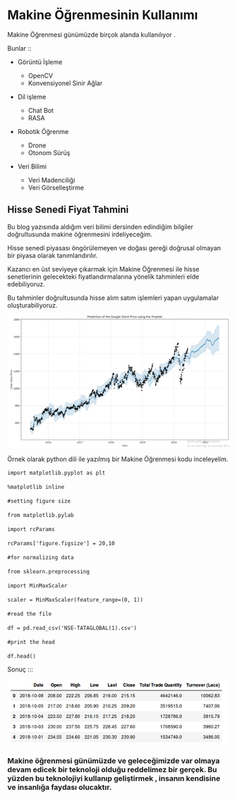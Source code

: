 # Makine Öğrenmesinin Kullanımı
Makine Öğrenmesi günümüzde birçok alanda kullanılıyor .

Bunlar ::
- Görüntü İşleme
    - OpenCV
    - Konvensiyonel Sinir Ağlar
- Dil işleme
    - Chat Bot
    - RASA
- Robotik Öğrenme
    - Drone
    - Otonom Sürüş

- Veri Bilimi
    - Veri Madenciliği
    - Veri Görselleştirme

## Hisse Senedi Fiyat Tahmini

Bu blog yazısında aldığım veri bilimi dersinden edindiğim bilgiler doğrultusunda makine öğrenmesini irdeliyeceğim.

Hisse senedi piyasası  öngörülemeyen ve doğası gereği doğrusal olmayan bir piyasa olarak tanımlandırılır.

Kazancı en üst seviyeye çıkarmak için Makine Öğrenmesi ile hisse senetlerinin gelecekteki fiyatlandırmalarına yönelik tahminleri elde edebiliyoruz.

Bu tahminler doğrultusunda hisse alım satım işlemleri yapan uygulamalar oluşturabiliyoruz.

![github](googlehissetahmini.png)

Örnek olarak python dili ile yazılmış bir Makine Öğrenmesi kodu inceleyelim.

```
import matplotlib.pyplot as plt

%matplotlib inline

#setting figure size

from matplotlib.pylab 

import rcParams

rcParams['figure.figsize'] = 20,10

#for normalizing data

from sklearn.preprocessing 

import MinMaxScaler

scaler = MinMaxScaler(feature_range=(0, 1))

#read the file

df = pd.read_csv('NSE-TATAGLOBAL(1).csv')

#print the head

df.head()
```

Sonuç :::

![github](stock1.png)

### Makine öğrenmesi günümüzde ve geleceğimizde var olmaya devam edicek bir teknoloji olduğu reddelimez bir gerçek. Bu yüzden bu teknolojiyi kullanıp geliştirmek , insanın kendisine ve insanlığa faydası olucaktır.